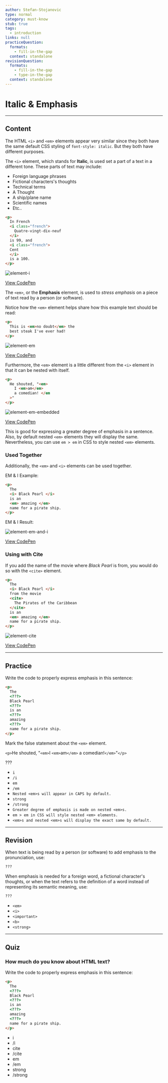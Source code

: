 ```yaml
---
author: Stefan-Stojanovic
type: normal
category: must-know
stub: true
tags:
  - introduction
links: null
practiceQuestion:
  formats:
    - fill-in-the-gap
  context: standalone
revisionQuestion:
  formats:
    - fill-in-the-gap
    - type-in-the-gap
  context: standalone
---
```


# Italic & Emphasis


---

## Content

The HTML `<i>` and `<em>` elements appear very similar since they both have the same default CSS styling of `font-style: italic`. But they both have different purposes.

The `<i>` element, which stands for **Italic**, is used set a part of a text in a different tone. These parts of text may include:

- Foreign language phrases
- Fictional characters's thoughts
- Technical terms
- A Thought
- A ship/plane name
- Scientific names
- Etc..

```html
<p>
  In French
  <i class="french">
    Quatre-vingt-dix-neuf
  </i>
  is 99, and
  <i class="french">
  Cent
  </i>
  is a 100.
</p>
```

![element-i](https://img.enkipro.com/aaca1a40714529182438865cc92394a1.png)

[View CodePen](https://codepen.io/enkidevs/pen/MBJwMp)

The `<em>`, or the **Emphasis** element, is used to *stress emphasis* on a piece of text read by a person (or software).

Notice how the `<em>` element helps share how this example text should be read:

```html
<p>
  This is <em>no doubt</em> the
  best steak I've ever had!
</p>
```

![element-em](https://img.enkipro.com/6a585d9da53c624b03225ec7a33fb093.png)

[View CodePen](https://codepen.io/enkidevs/pen/NBdGKG)

Furthermore, the `<em>` element is a little different from the `<i>` element in that it can be nested with itself.

```html
<p>
  He shouted, "<em>
    I <em>am</em>
    a comedian! </em
  >"
</p>

```

![element-em-embedded](https://img.enkipro.com/a410e16d5de810a07e5fea383600bf25.png)

[View CodePen](https://codepen.io/enkidevs/pen/GBrpgb)

This is good for expressing a greater degree of emphasis in a sentence. Also, by default nested `<em>` elements they will display the same. Nevertheless, you can use `em > em` in CSS to style nested `<em>` elements.

### Used Together

Additionally, the `<em>` and `<i>` elements can be used together.

EM & I Example:

```html
<p>
  The
  <i> Black Pearl </i>
  is an
  <em> amazing </em>
  name for a pirate ship.
</p>
```

EM & I Result:

![element-em-and-i](https://img.enkipro.com/546f603fa4b9c2cacb6c1bab2ebff09d.png)

[View CodePen](https://codepen.io/enkidevs/pen/djNYYw)

### Using with Cite

If you add the name of the movie where *Black Pearl* is from, you would do so with the `<cite>` element.

```html
<p>
  The
  <i> Black Pearl </i>
  from the movie
  <cite>
    The Pirates of the Caribbean
  </cite>
  is an
  <em> amazing </em>
  name for a pirate ship.
</p>
```

![element-cite](https://img.enkipro.com/0ad2d499d7b1a5af2c49ebf3839a48dd.png)

[View CodePen](https://codepen.io/enkidevs/pen/GBrpoV)


---

## Practice

Write the code to properly express emphasis in this sentence:

```html
<p>
  The
  <???>
  Black Pearl
  <???>
  is an
  <???>
  amazing
  <???>
  name for a pirate ship.
</p>
```

Mark the false statement about the `<em>` element.

`<p>`He shouted, "`<em>`I `<em>`am`</em>` a comedian!`</em>`"`</p>`

???

- `i`
- `/i`
- `em`
- `/em`
- `Nested <em>s will appear in CAPS by default.`
- `strong`
- `/strong`
- `Greater degree of emphasis is made on nested <em>s.`
- `em > em in CSS will style nested <em> elements.`
- `<em>s and nested <em>s will display the exact same by default.`


---

## Revision

When text is being read by a person (or software) to add emphasis to the pronunciation, use:

```html
???
```

When emphasis is needed for a foreign word, a fictional character's thoughts, or when the text refers to the definition of a word instead of representing its semantic meaning, use:

```html
???
```

- `<em>`
- `<i>`
- `<important>`
- `<b>`
- `<strong>`


---

## Quiz

### How much do you know about HTML text?


Write the code to properly express emphasis in this sentence:

```html
<p>
  The
  <???>
  Black Pearl
  <???>
  is an
  <???>
  amazing
  <???>
  name for a pirate ship.
</p>
```

- i
- /i
- cite
- /cite
- em
- /em
- strong
- /strong
